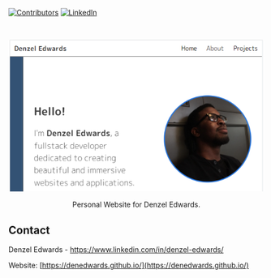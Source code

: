 [![Contributors][contributors-shield]][contributors-url]
[![LinkedIn][linkedin-shield]][linkedin-url]

<!-- PROJECT LOGO -->
<br />
<p align="center">
  <a href="https://github.com/DenEdwards/denedwards.github.io">
    <img src="./assets/images/ReadMePic.PNG" alt="Logo" border-radius="7px" width="500" height="auto">
  </a>

  <p align="center">
    Personal Website for Denzel Edwards.
  </p>
</p>

<!-- CONTACT -->

## Contact

Denzel Edwards - https://www.linkedin.com/in/denzel-edwards/

Website: [https://denedwards.github.io/](https://denedwards.github.io/)

[contributors-shield]: https://img.shields.io/github/contributors/DenEdwards/denedwards.github.io.svg?style=flat-square
[contributors-url]: https://github.com/DenEdwards/denedwards.github.io/graphs/contributors
[forks-shield]: https://img.shields.io/github/forks/DenEdwards/denedwards.github.io.svg?style=flat-square
[forks-url]: https://github.com/DenEdwards/denedwards.github.io/network/members
[stars-shield]: https://img.shields.io/github/stars/DenEdwards/denedwards.github.io.svg?style=flat-square
[stars-url]: https://github.com/DenEdwards/denedwards.github.io/stargazers
[issues-shield]: https://img.shields.io/github/issues/DenEdwards/denedwards.github.io
[issues-url]: https://github.com/DenEdwards/denedwards.github.io/issues
[linkedin-shield]: https://img.shields.io/badge/-LinkedIn-black.svg?style=flat-square&logo=linkedin&colorB=555
[linkedin-url]: https://www.linkedin.com/in/denzel-edwards-093927170/
